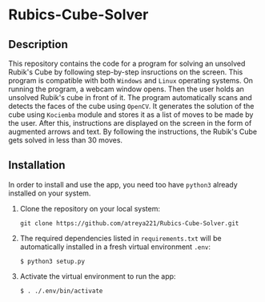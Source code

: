 # Rubics-Cube-Solver

## Description

This repository contains the code for a program for solving an unsolved Rubik's Cube by following step-by-step insructions on the screen. This program is compatible with both `Windows` and `Linux` operating systems. On running the program, a webcam window opens. Then the user holds an unsolved Rubik's cube in front of it. The program automatically scans and detects the faces of the cube using `OpenCV`. It generates the solution of the cube using `Kociemba` module and stores it as a list of moves to be made by the user. After this, instructions are displayed on the screen in the form of augmented arrows and text. By following the instructions, the Rubik's Cube gets solved in less than 30 moves.


## Installation

In order to install and use the app, you need too have `python3` already installed on your system.

1.  Clone the repository on your local system:
    ```
    git clone https://github.com/atreya221/Rubics-Cube-Solver.git
    ```

2.  The required dependencies listed in `requirements.txt` will be automatically installed in a fresh virtual environment `.env`:
    ```
    $ python3 setup.py
    ```
3.  Activate the virtual environment to run the app:
    ```
    $ . ./.env/bin/activate
    ```